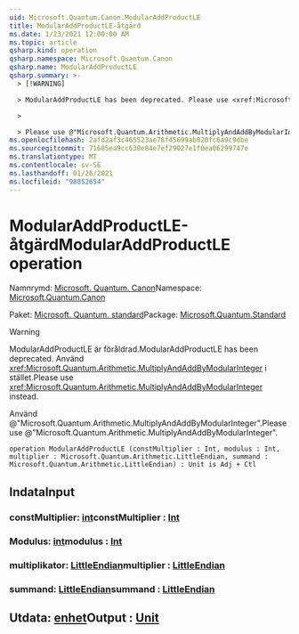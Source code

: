 ```yaml
---
uid: Microsoft.Quantum.Canon.ModularAddProductLE
title: ModularAddProductLE-åtgärd
ms.date: 1/23/2021 12:00:00 AM
ms.topic: article
qsharp.kind: operation
qsharp.namespace: Microsoft.Quantum.Canon
qsharp.name: ModularAddProductLE
qsharp.summary: >-
  > [!WARNING]

  > ModularAddProductLE has been deprecated. Please use <xref:Microsoft.Quantum.Arithmetic.MultiplyAndAddByModularInteger> instead.

  >

  > Please use @"Microsoft.Quantum.Arithmetic.MultiplyAndAddByModularInteger".
ms.openlocfilehash: 2afd2af3c465523ae78f45699ab020fc6a9c9dbe
ms.sourcegitcommit: 71605ea9cc630e84e7ef29027e1f0ea06299747e
ms.translationtype: MT
ms.contentlocale: sv-SE
ms.lasthandoff: 01/26/2021
ms.locfileid: "98852654"
---
```

# <a name="modularaddproductle-operation"></a><span data-ttu-id="5382c-102">ModularAddProductLE-åtgärd</span><span class="sxs-lookup"><span data-stu-id="5382c-102">ModularAddProductLE operation</span></span>

<span data-ttu-id="5382c-103">Namnrymd: [Microsoft. Quantum. Canon](xref:Microsoft.Quantum.Canon)</span><span class="sxs-lookup"><span data-stu-id="5382c-103">Namespace: [Microsoft.Quantum.Canon](xref:Microsoft.Quantum.Canon)</span></span>

<span data-ttu-id="5382c-104">Paket: [Microsoft. Quantum. standard](https://nuget.org/packages/Microsoft.Quantum.Standard)</span><span class="sxs-lookup"><span data-stu-id="5382c-104">Package: [Microsoft.Quantum.Standard](https://nuget.org/packages/Microsoft.Quantum.Standard)</span></span>


> [!WARNING]
> <span data-ttu-id="5382c-105">ModularAddProductLE är föråldrad.</span><span class="sxs-lookup"><span data-stu-id="5382c-105">ModularAddProductLE has been deprecated.</span></span> <span data-ttu-id="5382c-106">Använd <xref:Microsoft.Quantum.Arithmetic.MultiplyAndAddByModularInteger> i stället.</span><span class="sxs-lookup"><span data-stu-id="5382c-106">Please use <xref:Microsoft.Quantum.Arithmetic.MultiplyAndAddByModularInteger> instead.</span></span>
>
> <span data-ttu-id="5382c-107">Använd @"Microsoft.Quantum.Arithmetic.MultiplyAndAddByModularInteger".</span><span class="sxs-lookup"><span data-stu-id="5382c-107">Please use @"Microsoft.Quantum.Arithmetic.MultiplyAndAddByModularInteger".</span></span>



```qsharp
operation ModularAddProductLE (constMultiplier : Int, modulus : Int, multiplier : Microsoft.Quantum.Arithmetic.LittleEndian, summand : Microsoft.Quantum.Arithmetic.LittleEndian) : Unit is Adj + Ctl
```


## <a name="input"></a><span data-ttu-id="5382c-108">Indata</span><span class="sxs-lookup"><span data-stu-id="5382c-108">Input</span></span>

### <a name="constmultiplier--int"></a><span data-ttu-id="5382c-109">constMultiplier: [int](xref:microsoft.quantum.lang-ref.int)</span><span class="sxs-lookup"><span data-stu-id="5382c-109">constMultiplier : [Int](xref:microsoft.quantum.lang-ref.int)</span></span>




### <a name="modulus--int"></a><span data-ttu-id="5382c-110">Modulus: [int](xref:microsoft.quantum.lang-ref.int)</span><span class="sxs-lookup"><span data-stu-id="5382c-110">modulus : [Int](xref:microsoft.quantum.lang-ref.int)</span></span>




### <a name="multiplier--littleendian"></a><span data-ttu-id="5382c-111">multiplikator: [LittleEndian](xref:Microsoft.Quantum.Arithmetic.LittleEndian)</span><span class="sxs-lookup"><span data-stu-id="5382c-111">multiplier : [LittleEndian](xref:Microsoft.Quantum.Arithmetic.LittleEndian)</span></span>




### <a name="summand--littleendian"></a><span data-ttu-id="5382c-112">summand: [LittleEndian](xref:Microsoft.Quantum.Arithmetic.LittleEndian)</span><span class="sxs-lookup"><span data-stu-id="5382c-112">summand : [LittleEndian](xref:Microsoft.Quantum.Arithmetic.LittleEndian)</span></span>





## <a name="output--unit"></a><span data-ttu-id="5382c-113">Utdata: [enhet](xref:microsoft.quantum.lang-ref.unit)</span><span class="sxs-lookup"><span data-stu-id="5382c-113">Output : [Unit](xref:microsoft.quantum.lang-ref.unit)</span></span>


